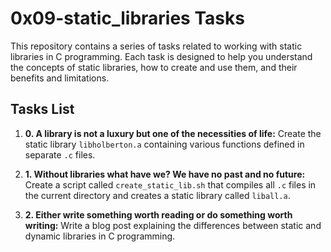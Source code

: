 # 0x09-static_libraries Tasks

This repository contains a series of tasks related to working with static libraries in C programming. Each task is designed to help you understand the concepts of static libraries, how to create and use them, and their benefits and limitations.

## Tasks List

1. **0. A library is not a luxury but one of the necessities of life:**
   Create the static library `libholberton.a` containing various functions defined in separate `.c` files.

2. **1. Without libraries what have we? We have no past and no future:**
   Create a script called `create_static_lib.sh` that compiles all `.c` files in the current directory and creates a static library called `liball.a`.

3. **2. Either write something worth reading or do something worth writing:**
   Write a blog post explaining the differences between static and dynamic libraries in C programming.
